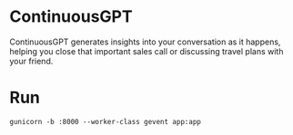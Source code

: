 # ContinuousGPT

ContinuousGPT generates insights into your conversation as it happens, helping you close that important sales call or discussing travel plans with your friend.

# Run
```
gunicorn -b :8000 --worker-class gevent app:app
```